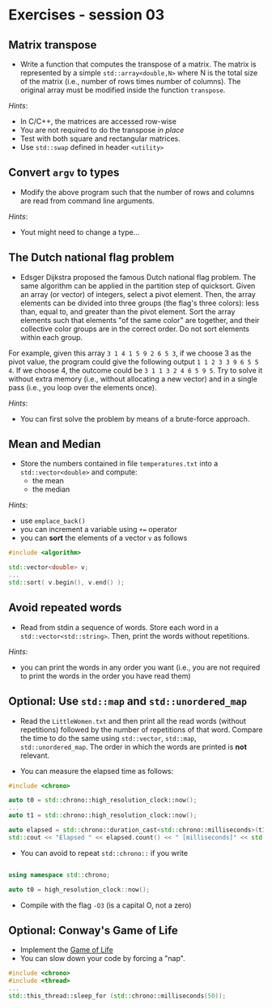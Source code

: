 # Exercises - session 03

## Matrix transpose

- Write a function that computes the transpose of a matrix. The matrix is represented by a simple `std::array<double,N>` where N is the total size of the matrix (i.e., number of rows times number of columns). The original array must be modified inside the function `transpose`. 

*Hints*: 

- In C/C++, the matrices are accessed row-wise
- You are not required to do the transpose *in place*
- Test with both square and rectangular matrices.
- Use `std::swap` defined in header `<utility>`

## Convert `argv` to types

- Modify the above program such that the number of rows and columns are read from command line arguments.

*Hints*:
 - Yout might need to change a type...

## The Dutch national flag problem

- Edsger Dijkstra proposed the famous Dutch national flag problem. The same algorithm can be applied in the partition step of quicksort. Given an array (or vector) of integers, select a pivot element. Then, the array elements can be divided into three groups (the flag's three colors): less than, equal to, and greater than the pivot element. Sort the array elements such that elements "of the same color" are together, and their collective color groups are in the correct order. Do not sort elements within each group.

For example, given this array `3 1 4 1 5 9 2 6 5 3`, if we choose 3 as the pivot value, the program could give the following output  `1 1 2 3 3 9 6 5 5 4`. If we choose 4, the outcome could be `3 1 1 3 2 4 6 5 9 5`. Try to solve it without extra memory (i.e., without allocating a new vector) and in a single pass (i.e., you loop over the elements once).

*Hints*:
 - You can first solve the problem by means of a brute-force approach.

## Mean and Median

- Store the numbers contained in file `temperatures.txt` into a `std::vector<double>` and compute:
  - the mean
  - the median

*Hints*:

- use `emplace_back()`
- you can increment a variable using `+=` operator
- you can **sort** the elements of a vector `v` as follows
```c++
#include <algorithm>

std::vector<double> v;
...
std::sort( v.begin(), v.end() );
```


## Avoid repeated words

- Read from stdin a sequence of words. Store each word in a `std::vector<std::string>`. Then, print the words without repetitions.

*Hints*:

- you can print the words in any order you want (i.e., you are not required to print the words in the order you have read them)

## **Optional**: Use `std::map` and `std::unordered_map`

- Read the `LittleWomen.txt` and then print all the read words (without repetitions) followed by the number of repetitions of that word. Compare the time to do the same using `std::vector`, `std::map`, `std::unordered_map`. The order in which the words are printed is **not** relevant.

- You can measure the elapsed time as follows:
```c++
#include <chrono>

auto t0 = std::chrono::high_resolution_clock::now();
...
auto t1 = std::chrono::high_resolution_clock::now();

auto elapsed = std::chrono::duration_cast<std::chrono::milliseconds>(t1-t0);
std::cout << "Elapsed " << elapsed.count() << " [milliseconds]" << std::endl;
```

- You can avoid to repeat `std::chrono::` if you write
```c++

using namespace std::chrono;

auto t0 = high_resolution_clock::now();
```

- Compile with the flag `-O3` (is a capital O, not a zero)


## **Optional**: Conway's Game of Life
- Implement the [Game of Life](https://www.wikidata.org/wiki/Q244615#sitelinks-wikipedia)
- You can slow down your code by forcing a "nap".
```c++
#include <chrono>
#include <thread>
...
std::this_thread::sleep_for (std::chrono::milliseconds(50));
```
